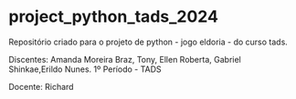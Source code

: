 # project_python_tads_2024
 Repositório criado para o projeto de python - jogo eldoria - do curso tads.

Discentes: Amanda Moreira Braz, Tony, Ellen Roberta, Gabriel Shinkae,Erildo Nunes.
1º Período - TADS

Docente: Richard
